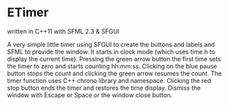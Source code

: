 # ETimer

written in C++11 with SFML 2.3 & SFGUI

A very simple little timer using SFGUI to create the buttons and labels and SFML to provide the window. It starts in clock mode (which uses time.h to display the current time). Pressing the green arrow button the first time sets the timer to zero and starts counting hh:mm:ss. Clicking on the blue pause button stops the count and clicking the green arrow resumes the count. The timer function uses C++ chrono library and namespace. Clicking the red stop button ends the timer and restores the time display. Dismiss the window with Escape or Space or the window close button.


